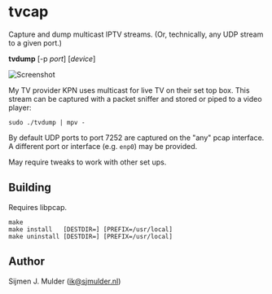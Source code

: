 tvcap
=====
Capture and dump multicast IPTV streams. (Or, technically, any UDP
stream to a given port.)

**tvdump** [-p *port*] [*device*]

![Screenshot](https://sjmulder.nl/i/tvcap.png)

My TV provider KPN uses multicast for live TV on their set top box.
This stream can be captured with a packet sniffer and stored or piped
to a video player:

    sudo ./tvdump | mpv -

By default UDP ports to port 7252 are captured on the "any" pcap
interface. A different port or interface (e.g. `enp0`) may be provided.

May require tweaks to work with other set ups.

Building
--------
Requires libpcap.

    make
    make install   [DESTDIR=] [PREFIX=/usr/local]
    make uninstall [DESTDIR=] [PREFIX=/usr/local]

Author
------
Sijmen J. Mulder (<ik@sjmulder.nl>)

